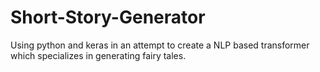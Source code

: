 # Short-Story-Generator
Using python and keras in an attempt to create a NLP based transformer which specializes in generating fairy tales.
